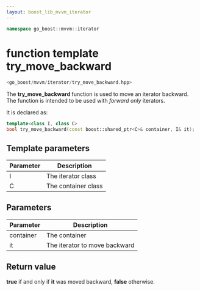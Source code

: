 ```yaml
---
layout: boost_lib_mvvm_iterator
---
```


```c++
namespace go_boost::mvvm::iterator
```

# function template try_move_backward

```c++
<go_boost/mvvm/iterator/try_move_backward.hpp>
```

The **try_move_backward** function is used to move an iterator backward.
The function is intended to be used with *forward only* iterators.

It is declared as:

```c++
template<class I, class C>
bool try_move_backward(const boost::shared_ptr<C>& container, I& it);
```

## Template parameters

Parameter | Description
-|-
I|The iterator class
C|The container class

## Parameters

Parameter | Description
-|-
container|The container
it|The iterator to move backward

## Return value

**true** if and only if **it** was moved backward, **false** otherwise.
